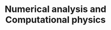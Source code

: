---
layout: default
title: Numerical analysis and Computational physics
nav_order: 6
parent: Books
has_children: true
permalink: /docs/Books/NC

---